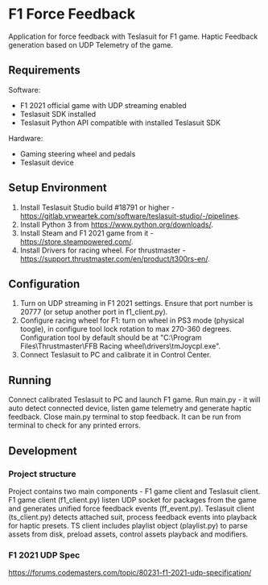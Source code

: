 # F1 Force Feedback
Application for force feedback with Teslasuit for F1 game. Haptic Feedback generation based on UDP Telemetry of the game.

## Requirements
Software:
- F1 2021 official game with UDP streaming enabled
- Teslasuit SDK installed
- Teslasuit Python API compatible with installed Teslasuit SDK

Hardware:
- Gaming steering wheel and pedals
- Teslasuit device

## Setup Environment
1. Install Teslasuit Studio build #18791 or higher - https://gitlab.vrweartek.com/software/teslasuit-studio/-/pipelines.
2. Install Python 3 from https://www.python.org/downloads/.
3. Install Steam and F1 2021 game from it - https://store.steampowered.com/.
4. Install Drivers for racing wheel. For thrustmaster - https://support.thrustmaster.com/en/product/t300rs-en/.

## Configuration
1. Turn on UDP streaming in F1 2021 settings. Ensure that port number is 20777 (or setup another port in f1_client.py).
2. Configure racing wheel for F1: turn on wheel in PS3 mode (physical toogle), in configure tool lock rotation to max 270-360 degrees. Configuration tool by default should be at "C:\Program Files\Thrustmaster\FFB Racing wheel\drivers\tmJoycpl.exe".
3. Connect Teslasuit to PC and calibrate it in Control Center.

## Running
Connect calibrated Teslasuit to PC and launch F1 game.
Run main.py - it will auto detect connected device, listen game telemetry and generate haptic feedback.
Close main.py terminal to stop feedback.
It can be run from terminal to check for any printed errors.

## Development

### Project structure
Project contains two main components - F1 game client and Teslasuit client.
F1 game client (f1_client.py) listen UDP socket for packages from the game and generates unified force feedback events (ff_event.py).
Teslasuit client (ts_client.py) detects attached suit, process feedback events into playback for haptic presets. TS client includes playlist object (playlist.py) to parse assets from disk, preload assets, control assets playback and modifiers.

### F1 2021 UDP Spec
https://forums.codemasters.com/topic/80231-f1-2021-udp-specification/
